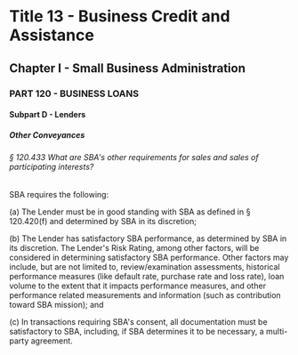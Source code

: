 
# Title 13 - Business Credit and Assistance
## Chapter I - Small Business Administration
### PART 120 - BUSINESS LOANS
#### Subpart D - Lenders
##### Other Conveyances
###### § 120.433 What are SBA's other requirements for sales and sales of participating interests?

SBA requires the following:

(a) The Lender must be in good standing with SBA as defined in § 120.420(f) and determined by SBA in its discretion;

(b) The Lender has satisfactory SBA performance, as determined by SBA in its discretion. The Lender's Risk Rating, among other factors, will be considered in determining satisfactory SBA performance. Other factors may include, but are not limited to, review/examination assessments, historical performance measures (like default rate, purchase rate and loss rate), loan volume to the extent that it impacts performance measures, and other performance related measurements and information (such as contribution toward SBA mission); and

(c) In transactions requiring SBA's consent, all documentation must be satisfactory to SBA, including, if SBA determines it to be necessary, a multi-party agreement.
